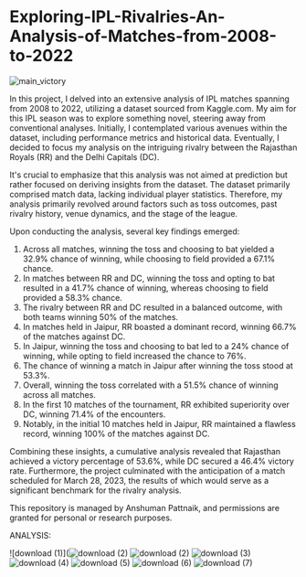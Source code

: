 # Exploring-IPL-Rivalries-An-Analysis-of-Matches-from-2008-to-2022

![main_victory](https://github.com/ANSHPG/Exploring-IPL-Rivalries-An-Analysis-of-Matches-from-2008-to-2022/assets/132222062/c21b8f40-8ed9-439b-9c73-700889a95c6f)

In this project, I delved into an extensive analysis of IPL matches spanning from 2008 to 2022, utilizing a dataset sourced from Kaggle.com. My aim for this IPL season was to explore something novel, steering away from conventional analyses. Initially, I contemplated various avenues within the dataset, including performance metrics and historical data. Eventually, I decided to focus my analysis on the intriguing rivalry between the Rajasthan Royals (RR) and the Delhi Capitals (DC).

It's crucial to emphasize that this analysis was not aimed at prediction but rather focused on deriving insights from the dataset. The dataset primarily comprised match data, lacking individual player statistics. Therefore, my analysis primarily revolved around factors such as toss outcomes, past rivalry history, venue dynamics, and the stage of the league.

Upon conducting the analysis, several key findings emerged:
1. Across all matches, winning the toss and choosing to bat yielded a 32.9% chance of winning, while choosing to field provided a 67.1% chance.
2. In matches between RR and DC, winning the toss and opting to bat resulted in a 41.7% chance of winning, whereas choosing to field provided a 58.3% chance.
3. The rivalry between RR and DC resulted in a balanced outcome, with both teams winning 50% of the matches.
4. In matches held in Jaipur, RR boasted a dominant record, winning 66.7% of the matches against DC.
5. In Jaipur, winning the toss and choosing to bat led to a 24% chance of winning, while opting to field increased the chance to 76%.
6. The chance of winning a match in Jaipur after winning the toss stood at 53.3%.
7. Overall, winning the toss correlated with a 51.5% chance of winning across all matches.
8. In the first 10 matches of the tournament, RR exhibited superiority over DC, winning 71.4% of the encounters.
9. Notably, in the initial 10 matches held in Jaipur, RR maintained a flawless record, winning 100% of the matches against DC.

Combining these insights, a cumulative analysis revealed that Rajasthan achieved a victory percentage of 53.6%, while DC secured a 46.4% victory rate. Furthermore, the project culminated with the anticipation of a match scheduled for March 28, 2023, the results of which would serve as a significant benchmark for the rivalry analysis.

This repository is managed by Anshuman Pattnaik, and permissions are granted for personal or research purposes.

ANALYSIS:

![download (1)](![download (2)](https://github.com/ANSHPG/Exploring-IPL-Rivalries-An-Analysis-of-Matches-from-2008-to-2022/assets/132222062/5fbf685f-adad-4bd6-a59f-4e52ece7c5d5)
![download (2)](https://github.com/ANSHPG/Exploring-IPL-Rivalries-An-Analysis-of-Matches-from-2008-to-2022/assets/132222062/774f18d0-2b6f-4a73-9b68-5aa7314058c2)
![download (3)](https://github.com/ANSHPG/Exploring-IPL-Rivalries-An-Analysis-of-Matches-from-2008-to-2022/assets/132222062/10a9162c-2dd1-4382-871b-e74cc606d090)
![download (4)](https://github.com/ANSHPG/Exploring-IPL-Rivalries-An-Analysis-of-Matches-from-2008-to-2022/assets/132222062/970e3f67-598a-4852-ae63-3e21e8d66c6a)
![download (5)](https://github.com/ANSHPG/Exploring-IPL-Rivalries-An-Analysis-of-Matches-from-2008-to-2022/assets/132222062/609d45b6-9bda-4986-aba4-72d34ca5606a)
![download (6)](https://github.com/ANSHPG/Exploring-IPL-Rivalries-An-Analysis-of-Matches-from-2008-to-2022/assets/132222062/b882333e-8093-485a-9638-9dc0a9c6f5ef)
![download (7)](https://github.com/ANSHPG/Exploring-IPL-Rivalries-An-Analysis-of-Matches-from-2008-to-2022/assets/132222062/4241e7ae-9786-4892-bed4-56fd7ce02860)

